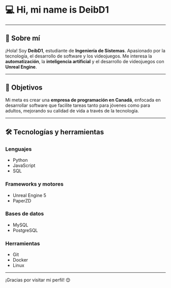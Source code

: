 # 💻 Hi, mi name is DeibD1

---

## 🚀 Sobre mí

¡Hola! Soy **DeibD1**, estudiante de **Ingeniería de Sistemas**. Apasionado por la tecnología, el desarrollo de software y los videojuegos. Me interesa la **automatización**, la **inteligencia artificial** y el desarrollo de videojuegos con **Unreal Engine**.

---

## 🎯 Objetivos

Mi meta es crear una **empresa de programación en Canadá**, enfocada en desarrollar software que facilite tareas tanto para jóvenes como para adultos, mejorando su calidad de vida a través de la tecnología.

---

## 🛠️ Tecnologías y herramientas

### Lenguajes
- Python
- JavaScript
- SQL

### Frameworks y motores
- Unreal Engine 5
- PaperZD

### Bases de datos
- MySQL
- PostgreSQL

### Herramientas
- Git
- Docker
- Linux

---

¡Gracias por visitar mi perfil! 😊
